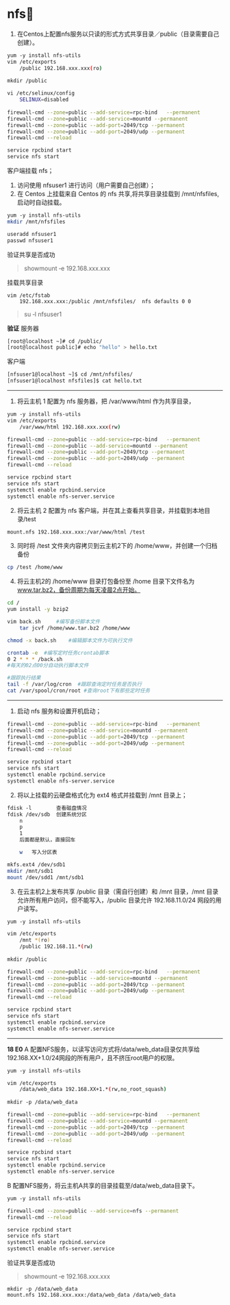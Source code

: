 # nfs🏸
1. 在Centos上配置nfs服务以只读的形式方式共享目录／public（目录需要自己创建）。
```bash
yum ‐y install nfs‐utils
vim /etc/exports
	/public 192.168.xxx.xxx(ro)
		
mkdir /public

vi /etc/selinux/config
	SELINUX=disabled
		
firewall-cmd --zone=public --add-service=rpc-bind	--permanent
firewall-cmd --zone=public --add-service=mountd --permanent
firewall-cmd --zone=public --add-port=2049/tcp --permanent
firewall-cmd --zone=public --add-port=2049/udp --permanent
firewall-cmd --reload 

service rpcbind start
service nfs start	
```


客户端挂载 nfs；
1. 访问使用 nfsuser1 进行访问（用户需要自己创建）；				
2. 在 Centos 上挂载来自 Centos 的 nfs 共享,将共享目录挂载到 /mnt/nfsfiles,启动时自动挂载。
```bash
yum ‐y install nfs‐utils
mkdir /mnt/nfsfiles

useradd nfsuser1
passwd nfsuser1
```

验证共享是否成功
>showmount ‐e 192.168.xxx.xxx

挂载共享目录
```vim
vim /etc/fstab
	192.168.xxx.xxx:/public /mnt/nfsfiles/	nfs defaults 0 0
```

>su ‐l nfsuser1

**验证**
服务器
```bash
[root@localhost ~]# cd /public/
[root@localhost public]# echo "hello" > hello.txt
```
客户端
```bash
[nfsuser1@localhost ~]$ cd /mnt/nfsfiles/
[nfsuser1@localhost nfsfiles]$ cat hello.txt
```

---

1. 将云主机 1 配置为 nfs 服务器，把 /var/www/html 作为共享目录，
```bash
yum ‐y install nfs‐utils
vim /etc/exports
	/var/www/html 192.168.xxx.xxx(rw)

firewall-cmd --zone=public --add-service=rpc-bind	--permanent
firewall-cmd --zone=public --add-service=mountd --permanent
firewall-cmd --zone=public --add-port=2049/tcp --permanent
firewall-cmd --zone=public --add-port=2049/udp --permanent
firewall-cmd --reload 

service rpcbind start
service nfs start	
systemctl enable rpcbind.service
systemctl enable nfs-server.service
```

2. 将云主机 2 配置为 nfs 客户端，并在其上查看共享目录，并挂载到本地目录/test
```bash
mount.nfs 192.168.xxx.xxx:/var/www/html /test
```

3. 同时将 /test 文件夹内容拷贝到云主机2下的 /home/www，并创建一个归档备份
```bash
cp /test /home/www
```

4. 将云主机2的 /home/www 目录打包备份至 /home 目录下文件名为 www.tar.bz2，备份周期为每天凌晨2点开始。
```bash
cd /
yum install -y bzip2

vim back.sh		#编写备份脚本文件
	tar jcvf /home/www.tar.bz2 /home/www

chmod -x back.sh	#编辑脚本文件为可执行文件

crontab -e	#编写定时任务crontab脚本
0 2 * * * /back.sh
#每天的02点00分自动执行脚本文件

#跟踪执行结果
tail -f /var/log/cron  #跟踪查询定时任务是否执行
cat /var/spool/cron/root #查询root下有那些定时任务
```

---


1. 启动 nfs 服务和设置开机启动；
```bash
firewall-cmd --zone=public --add-service=rpc-bind	--permanent
firewall-cmd --zone=public --add-service=mountd --permanent
firewall-cmd --zone=public --add-port=2049/tcp --permanent
firewall-cmd --zone=public --add-port=2049/udp --permanent
firewall-cmd --reload 

service rpcbind start
service nfs start	
systemctl enable rpcbind.service
systemctl enable nfs-server.service
```

2. 将以上挂载的云硬盘格式化为 ext4 格式并挂载到 /mnt 目录上；
```bash
fdisk ‐l		查看磁盘情况
fdisk /dev/sdb	创建系统分区
	n
	p
	1
	后面都是默认，直接回车

	w	写入分区表

mkfs.ext4 /dev/sdb1
mkdir /mnt/sdb1
mount /dev/sdd1 /mnt/sdb1
```

3. 在云主机2上发布共享 /public 目录（需自行创建）和 /mnt 目录，/mnt 目录允许所有用户访问，但不能写入，/public 目录允许 192.168.11.0/24 网段的用户读写。
```bash
yum ‐y install nfs‐utils

vim /etc/exports
	/mnt *(ro)
	/public 192.168.11.*(rw)
		
mkdir /public

firewall-cmd --zone=public --add-service=rpc-bind	--permanent
firewall-cmd --zone=public --add-service=mountd --permanent
firewall-cmd --zone=public --add-port=2049/tcp --permanent
firewall-cmd --zone=public --add-port=2049/udp --permanent
firewall-cmd --reload 

service rpcbind start
service nfs start	
systemctl enable rpcbind.service
systemctl enable nfs-server.service
```

---

**18 E0**
A
配置NFS服务，以读写访问方式将/data/web_data目录仅共享给192.168.XX+1.0/24网段的所有用户，且不挤压root用户的权限。

```bash
yum ‐y install nfs‐utils

vim /etc/exports
	/data/web_data 192.168.XX+1.*(rw,no_root_squash)
		
mkdir -p /data/web_data

firewall-cmd --zone=public --add-service=rpc-bind	--permanent
firewall-cmd --zone=public --add-service=mountd --permanent
firewall-cmd --zone=public --add-port=2049/tcp --permanent
firewall-cmd --zone=public --add-port=2049/udp --permanent
firewall-cmd --reload 

service rpcbind start
service nfs start	
systemctl enable rpcbind.service
systemctl enable nfs-server.service
```


B
配置NFS服务，将云主机A共享的目录挂载至/data/web_data目录下。
```bash
yum ‐y install nfs‐utils

firewall-cmd --zone=public --add-service=nfs --permanent
firewall-cmd --reload 

service rpcbind start
service nfs start	
systemctl enable rpcbind.service
systemctl enable nfs-server.service
```

验证共享是否成功
>showmount ‐e 192.168.xxx.xxx

```
mkdir -p /data/web_data
mount.nfs 192.168.xxx.xxx:/data/web_data /data/web_data
```
